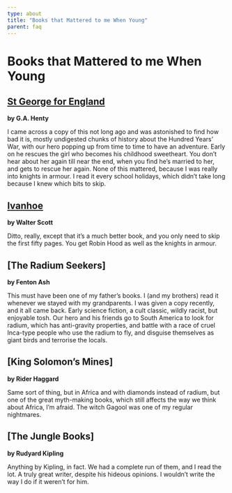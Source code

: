 ```yaml
---
type: about
title: "Books that Mattered to me When Young"
parent: faq
---
```


Books that Mattered to me When Young
====================================

[St George for England]
---------------------
**by G.A. Henty**

I came across a copy of this not long ago and was astonished to find how bad
it is, mostly undigested chunks of history about the Hundred Years’ War, with
our hero popping up from time to time to have an adventure. Early on he
rescues the girl who becomes his childhood sweetheart. You don’t hear about
her again till near the end, when you find he’s married to her, and gets to
rescue her again. None of this mattered, because I was really into knights in
armour. I read it every school holidays, which didn’t take long because I knew
which bits to skip.


[Ivanhoe]
--------
**by Walter Scott**

Ditto, really, except that it’s a much better book, and you only need to skip
the first fifty pages. You get Robin Hood as well as the knights in armour.

[The Radium Seekers]
-------------------
**by Fenton Ash**

This must have been one of my father’s books. I (and my brothers) read it
whenever we stayed with my grandparents. I was given a copy recently, and it
all came back. Early science fiction, a cult classic, wildly racist, but
enjoyable tosh. Our hero and his friends go to South America to look for
radium, which has anti-gravity properties, and battle with a race of cruel
Inca-type people who use the radium to fly, and disguise themselves as giant
birds and terrorise the locals.

[King Solomon’s Mines]
---------------------
**by Rider Haggard**

Same sort of thing, but in Africa and with diamonds instead of radium, but one of the great myth-making books, which still affects the way we think about Africa, I’m afraid. The witch Gagool was one of my regular nightmares.

[The Jungle Books]
-----------------
**by Rudyard Kipling**

Anything by Kipling, in fact. We had a complete run of them, and I read the lot. A truly great writer, despite his hideous opinions. I wouldn’t write the way I do if it weren’t for him.

[St George for England]: http://www.gutenberg.org/ebooks/34886
[Ivanhoe]: http://www.gutenberg.org/ebooks/82
